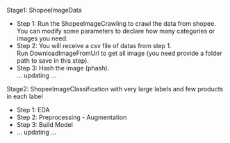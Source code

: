 Stage1: ShopeeImageData
- Step 1: Run the ShopeeImageCrawling to  crawl the data from shopee. \
You can modify some parameters to declare how many categories or images you need. 
- Step 2: You will receive a csv file of datas from step 1. \
Run DownloadImageFromUrl to get all image (you need provide a folder path to save in this step).
- Step 3: Hash the image (phash). \
... updating ...

Stage2: ShopeeImageClassification with very large labels and few products in each label
- Step 1: EDA
- Step 2: Preprocessing - Augmentation
- Step 3: Build Model
- ... updating ...

